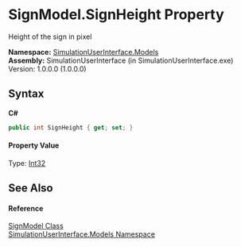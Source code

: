 # SignModel.SignHeight Property 
 

Height of the sign in pixel

**Namespace:**&nbsp;<a href="65763977-2250-51c1-3f4f-8c5da206e5aa">SimulationUserInterface.Models</a><br />**Assembly:**&nbsp;SimulationUserInterface (in SimulationUserInterface.exe) Version: 1.0.0.0 (1.0.0.0)

## Syntax

**C#**<br />
``` C#
public int SignHeight { get; set; }
```


#### Property Value
Type: <a href="http://msdn2.microsoft.com/en-us/library/td2s409d" target="_blank">Int32</a>

## See Also


#### Reference
<a href="37b6e875-b324-8274-64fb-1596956953e6">SignModel Class</a><br /><a href="65763977-2250-51c1-3f4f-8c5da206e5aa">SimulationUserInterface.Models Namespace</a><br />